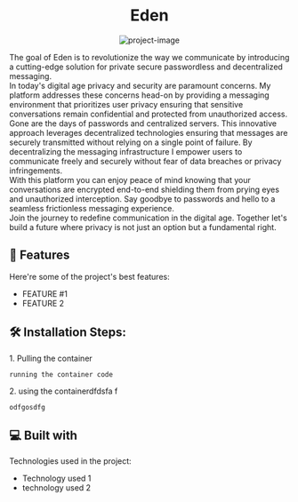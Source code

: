 <h1 align="center" id="title">Eden</h1>

<p align="center"><img src="https://socialify.git.ci/Simo56/Eden/image?font=Bitter&amp;forks=1&amp;issues=1&amp;name=1&amp;owner=1&amp;pattern=Overlapping%20Hexagons&amp;pulls=1&amp;stargazers=1&amp;theme=Dark" alt="project-image"></p>

<p id="description">
The goal of Eden is to revolutionize the way we communicate by introducing a cutting-edge solution for private secure passwordless and decentralized messaging.
<br>
In today's digital age privacy and security are paramount concerns. My platform addresses these concerns head-on by providing a messaging environment that prioritizes user privacy ensuring that sensitive conversations remain confidential and protected from unauthorized access.
<br>
Gone are the days of passwords and centralized servers. This innovative approach leverages decentralized technologies ensuring that messages are securely transmitted without relying on a single point of failure. By decentralizing the messaging infrastructure I empower users to communicate freely and securely without fear of data breaches or privacy infringements. 
<br>
With this platform you can enjoy peace of mind knowing that your conversations are encrypted end-to-end shielding them from prying eyes and unauthorized interception.
Say goodbye to passwords and hello to a seamless frictionless messaging experience. 
<br>
Join the journey to redefine communication in the digital age. Together let's build a future where privacy is not just an option but a fundamental right.</p>

<h2>🧐 Features</h2>

Here're some of the project's best features:

- FEATURE #1
- FEATURE 2

<h2>🛠️ Installation Steps:</h2>

<p>1. Pulling the container</p>

```
running the container code
```

<p>2. using the containerdfdsfa f</p>

```
odfgosdfg
```

<h2>💻 Built with</h2>

Technologies used in the project:

- Technology used 1
- technology used 2
